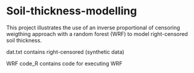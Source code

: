 # Soil-thickness-modelling

This project illustrates the use of an inverse proportional of censoring weigthing approach with a random forest (WRF) to model right-censored soil thickness.

dat.txt contains right-censored (synthetic data)

WRF code_R contains code for executing WRF
